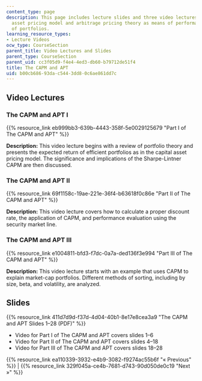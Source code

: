 ```yaml
---
content_type: page
description: This page includes lecture slides and three video lectures on the capital
  asset pricing model and arbitrage pricing theory as means of performance evaluation
  of portfolios.
learning_resource_types:
- Lecture Videos
ocw_type: CourseSection
parent_title: Video Lectures and Slides
parent_type: CourseSection
parent_uid: cc3f05d9-f4e4-4ed3-db60-b79712de51f4
title: The CAPM and APT
uid: b00cb686-93da-c544-3dd8-0c6ae861dd7c
---
```


Video Lectures
--------------

### The CAPM and APT I

{{% resource_link eb999bb3-639b-4443-358f-5e0029125679 "Part I of The CAPM and APT" %}}

**Description:** This video lecture begins with a review of portfolio theory and presents the expected return of efficient portfolios as in the capital asset pricing model. The significance and implications of the Sharpe-Lintner CAPM are then discussed.

### The CAPM and APT II

{{% resource_link 69f1158c-19ae-221e-36f4-b63618f0c86e "Part II of The CAPM and APT" %}}

**Description:** This video lecture covers how to calculate a proper discount rate, the application of CAPM, and performance evaluation using the security market line.

### The CAPM and APT III

{{% resource_link e1004811-bfd3-f7dc-0a7a-ded136f3e994 "Part III of The CAPM and APT" %}}

**Description:** This video lecture starts with an example that uses CAPM to explain market-cap portfolios. Different methods of sorting, including by size, beta, and volatility, are analyzed.

Slides
------

{{% resource_link 411d7d9d-f37d-4d04-40b1-8e17e8cea3a9 "The CAPM and APT Slides 1–28 (PDF)" %}}

*   Video for Part I of The CAPM and APT covers slides 1–6
*   Video for Part II of The CAPM and APT covers slides 4–18
*   Video for Part III of The CAPM and APT covers slides 18–28

{{% resource_link ea110339-3932-e4b9-3082-f9274ac55b6f "« Previous" %}} | {{% resource_link 329f045a-ce4b-7681-d743-90d050de0c19 "Next »" %}}